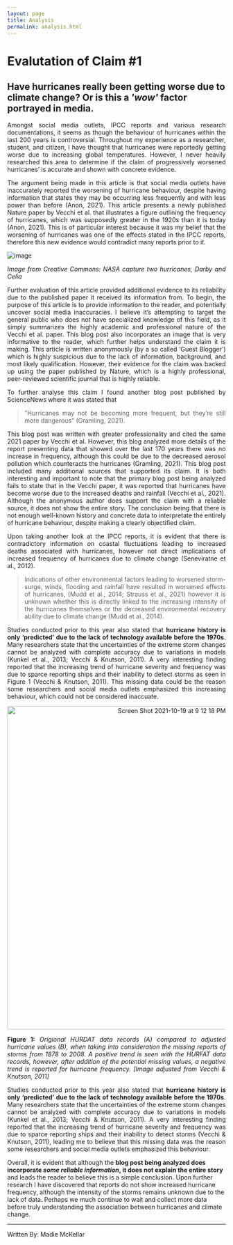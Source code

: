 ```yaml
---
layout: page
title: Analysis
permalink: analysis.html
---
```


# Evalutation of Claim #1 
## Have hurricanes really been getting worse due to climate change? Or is this a *'wow'* factor portrayed in media. 

<div style="text-align: justify">

Amongst social media outlets, IPCC reports and various research documentations, it seems as though the behaviour of hurricanes within the last 200 years is controversial. Throughout my experience as a researcher, student, and citizen, I have thought that hurricanes were reportedly getting worse due to increasing global temperatures. However, I never heavily researched this area to determine if the claim of progressively worsened hurricanes’ is accurate and shown with concrete evidence.

The argument being made in this article is that social media outlets have inaccurately reported the worsening of hurricane behaviour, despite having information that states they may be occurring less frequently and with less power than before (Anon, 2021). This article presents a newly published Nature paper by Vecchi et al. that illustrates a figure outlining the frequency of hurricanes, which was supposedly greater in the 1920s than it is today (Anon, 2021). This is of particular interest because it was my belief that the worsening of hurricanes was one of the effects stated in the IPCC reports, therefore this new evidence would contradict many reports prior to it. 

![image](https://user-images.githubusercontent.com/92682877/138012515-a929ad03-8dd8-4898-ac25-9ed115a87198.png)


*Image from Creative Commons: NASA capture two hurricanes, Darby and Celia*


Further evaluation of this article provided additional evidence to its reliability due to the published paper it received its information from. To begin, the purpose of this article is to provide information to the reader, and potentially uncover social media inaccuracies. I believe it’s attempting to target the general public who does not have specialized knowledge of this field, as it simply summarizes the highly academic and professional nature of the Vecchi et al. paper. This blog post also incorporates an image that is very informative to the reader, which further helps understand the claim it is making. This article is written anonymously (by a so called ‘Guest Blogger’) which is highly suspicious due to the lack of information, background, and most likely qualification. However, their evidence for the claim was backed up using the paper published by Nature, which is a highly professional, peer-reviewed scientific journal that is highly reliable. 


To further analyse this claim I found another blog post published by ScienceNews where it was stated that 
>"Hurricanes may not be becoming more frequent, but they’re still more dangerous" (Gramling, 2021).


This blog post was written with greater professionality and cited the same 2021 paper by Vecchi et al. However, this blog analyzed more details of the report presenting data that showed over the last 170 years there was no increase in frequency, although this could be due to the decreased aerosol pollution which counteracts the hurricanes (Gramling, 2021). This blog post included many additional sources that supported its claim. It is both interesting and important to note that the primary blog post being analyzed fails to state that in the Vecchi paper, it was reported that hurricanes have become worse due to the increased deaths and rainfall (Vecchi et al., 2021). Although the anonymous author does support the claim with a reliable source, it does not show the entire story. The conclusion being that there is not enough well-known history and concrete data to interpretate the entirely of hurricane behaviour, despite making a clearly objectified claim. 


Upon taking another look at the IPCC reports, it is evident that there is contradictory information on coastal fluctuations leading to increased deaths associated with hurricanes, however not direct implications of increased frequency of hurricanes due to climate change (Seneviratne et al., 2012). 
>Indications of other environmental factors leading to worsened storm-surge, winds, flooding and rainfall have resulted in worsened effects of hurricanes, (Mudd et al., 2014; Strauss et al., 2021) however it is unknown whether this is directly linked to the increasing intensity of the hurricanes themselves or the decreased environmental recovery ability due to climate change (Mudd et al., 2014). 


Studies conducted prior to this year also stated that **hurricane history is only ‘predicted’ due to the lack of technology available before the 1970s**. Many researchers state that the uncertainties of the extreme storm changes cannot be analyzed with complete accuracy due to variations in models (Kunkel et al., 2013; Vecchi & Knutson, 2011). A very interesting finding reported that the increasing trend of hurricane severity and frequency was due to sparce reporting ships and their inability to detect storms as seen in Figure 1 (Vecchi & Knutson, 2011). This missing data could be the reason some researchers and social media outlets emphasized this increasing behaviour, which could not be considered inaccuate.  

<center> <img width="743" alt="Screen Shot 2021-10-19 at 9 12 18 PM" src="https://user-images.githubusercontent.com/92682877/138011722-03dccf9a-2491-40c9-aeed-216817a8f959.png"> </center>

**Figure 1:** *Origional HURDAT data records (A) compared to adjusted hurricane values (B), when taking into consideration the missing reports of storms from 1878 to 2008. A  positive trend is seen with the HURFAT data records, however, after addition of the potential missing values, a negative trend is reported for hurricane frequency.* *\[Image adjusted from Vecchi & Knutson, 2011]*


Studies conducted prior to this year also stated that **hurricane history is only ‘predicted’ due to the lack of technology available before the 1970s**. Many researchers state that the uncertainties of the extreme storm changes cannot be analyzed with complete accuracy due to variations in models (Kunkel et al., 2013; Vecchi & Knutson, 2011). A very interesting finding reported that the increasing trend of hurricane severity and frequency was due to sparce reporting ships and their inability to detect storms (Vecchi & Knutson, 2011), leading me to believe that this missing data was the reason some researchers and social media outlets emphasized this behaviour. </div>


Overall, it is evident that although the **blog post being analyzed does incorporate *some reliable information*, it does not explain the entire story** and leads the reader to believe this is a simple conclusion. Upon further research I have discovered that reports do not show increased hurricane frequency, although the intensity of the storms remains unknown due to the lack of data. Perhaps we much continue to wait and collect more data before truly understanding the association between hurricanes and climate change. 

---

Written By: Madie McKellar 

